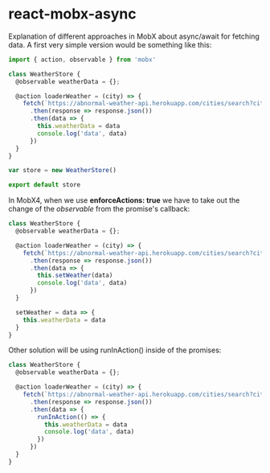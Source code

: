# react-mobx-async
Explanation of different approaches in MobX about async/await for fetching data. A first very simple version would be something like this:

```javascript
import { action, observable } from 'mobx'

class WeatherStore {
  @observable weatherData = {};

  @action loaderWeather = (city) => {
    fetch(`https://abnormal-weather-api.herokuapp.com/cities/search?city=${city}`)
      .then(response => response.json())
      .then(data => {
        this.weatherData = data
        console.log('data', data)
      })
  }
}

var store = new WeatherStore()

export default store
```
In MobX4, when we use __enforceActions: true__ we have to take out the change of
the _observable_ from the promise's callback:

```javascript
class WeatherStore {
  @observable weatherData = {};

  @action loaderWeather = (city) => {
    fetch(`https://abnormal-weather-api.herokuapp.com/cities/search?city=${city}`)
      .then(response => response.json())
      .then(data => {
        this.setWeather(data)
        console.log('data', data)
      })
  }

  setWeather = data => {
    this.weatherData = data
  }
}
```

Other solution will be using runInAction() inside of the promises:

```javascript
class WeatherStore {
  @observable weatherData = {};

  @action loaderWeather = (city) => {
    fetch(`https://abnormal-weather-api.herokuapp.com/cities/search?city=${city}`)
      .then(response => response.json())
      .then(data => {
        runInAction(() => {
          this.weatherData = data
          console.log('data', data)
        })
      })
  }
}
```
